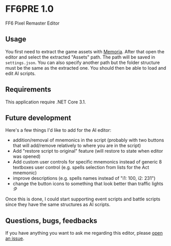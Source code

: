 # FF6PRE 1.0
FF6 Pixel Remaster Editor

## Usage
You first need to extract the game assets with [Memoria](https://github.com/Albeoris/Memoria.FFPR). After that open the editor and select the extracted "Assets" path. The path will be saved in `settings.json`. You can also specify another path but the folder structure must be the same as the extracted one. You should then be able to load and edit AI scripts.

## Requirements
This application require .NET Core 3.1.

## Future development
Here's a few things I'd like to add for the AI editor:

- addition/removal of mnemonics in the script (probably with two buttons that will add/remove relatively to where you are in the script)
- Add "restore script to original" feature (will restore to state when editor was opened)
- Add custom user controls for specific mnemonics instead of generic 8 textboxes user control (e.g. spells selection from lists for the Act mnemonic)
- improve descriptions (e.g. spells names instead of "i1: 100, i2: 231")
- change the button icons to something that look better than traffic lights :P

Once this is done, I could start supporting event scripts and battle scripts since they have the same structures as AI scripts.

## Questions, bugs, feedbacks
If you have anything you want to ask me regarding this editor, please [open an issue](https://github.com/madsiur/FF6PRE/issues).
